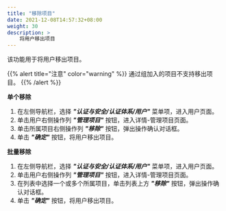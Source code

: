 ```yaml
---
title: "移除项目"
date: 2021-12-08T14:57:32+08:00
weight: 30
description: >
    将用户移出项目
---
```



该功能用于将用户移出项目。

{{% alert title="注意" color="warning" %}}
通过组加入的项目不支持移出项目。
{{% /alert %}}

**单个移除**

1. 在左侧导航栏，选择 **_"认证与安全/认证体系/用户"_** 菜单项，进入用户页面。
2. 单击用户右侧操作列 **_"管理项目"_** 按钮，进入详情-管理项目页面。
2. 单击所属项目右侧操作列 **_"移除"_** 按钮，弹出操作确认对话框。
3. 单击 **_"确定"_** 按钮，将用户移出项目。

**批量移除**

1. 在左侧导航栏，选择 **_"认证与安全/认证体系/用户"_** 菜单项，进入用户页面。
2. 单击用户右侧操作列 **_"管理项目"_** 按钮，进入详情-管理项目页面。
2. 在列表中选择一个或多个所属项目，单击列表上方 **_"移除"_** 按钮，弹出操作确认对话框。
3. 单击 **_"确定"_** 按钮，将用户移出项目。